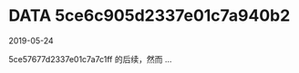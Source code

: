 DATA 5ce6c905d2337e01c7a940b2
==============================

2019-05-24

5ce57677d2337e01c7a7c1ff 的后续，然而 ...